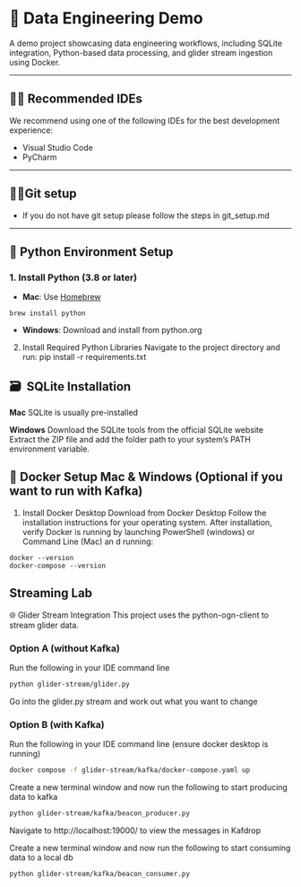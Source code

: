 # 🚀 Data Engineering Demo

A demo project showcasing data engineering workflows, including SQLite integration, Python-based data processing, and glider stream ingestion using Docker.

---

## 🧑‍💻 Recommended IDEs

We recommend using one of the following IDEs for the best development experience:

- Visual Studio Code
- PyCharm

---

## 🧑‍💻Git setup
- If you do not have git setup please follow the steps in git_setup.md
---

## 🐍 Python Environment Setup

### 1. Install Python (3.8 or later)

- **Mac**: Use [Homebrew](https://brew.sh/)
```
brew install python
  ```

- **Windows**: Download and install from python.org
2. Install Required Python Libraries
Navigate to the project directory and run:
pip install -r requirements.txt


## 🗃  ️ SQLite Installation
**Mac**
SQLite is usually pre-installed


**Windows**
Download the SQLite tools from the official SQLite website
Extract the ZIP file and add the folder path to your system’s PATH environment variable.


## 🐳 Docker Setup Mac & Windows (Optional if you want to run with Kafka)
1. Install Docker Desktop
Download from Docker Desktop
Follow the installation instructions for your operating system.
After installation, verify Docker is running by launching PowerShell (windows) or Command Line (Mac) an d running:
```commandline
docker --version
docker-compose --version

```
## Streaming Lab
🌐 Glider Stream Integration
This project uses the python-ogn-client to stream glider data.

### Option A (without Kafka)
Run the following in your IDE command line
```bash
python glider-stream/glider.py
```
Go into the glider.py stream and work out what you want to change


### Option B (with Kafka)
Run the following in your IDE command line (ensure docker desktop is running)
```bash
docker compose -f glider-stream/kafka/docker-compose.yaml up
```
Create a new terminal window and now run the following to start producing data to kafka
```bash
python glider-stream/kafka/beacon_producer.py
```
Navigate to http://localhost:19000/ to view the messages in Kafdrop


Create a new terminal window and now run the following to start consuming data to a local db
```bash
python glider-stream/kafka/beacon_consumer.py
```